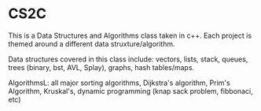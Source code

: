# CS2C

This is a Data Structures and Algorithms class taken in c++.
Each project is themed around a different data struxture/algorithm.


Data structures covered in this class include: vectors, lists, stack, queues, trees (binary, bst, AVL, Splay), graphs, hash tables/maps.

AlgorithmsL: all major sorting algorithms, Dijkstra's algorithm, Prim's Algorithm, Kruskal's, dynamic programming (knap sack problem, fibbonaci, etc)

